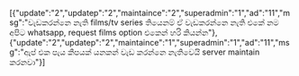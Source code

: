 [{"update":"2","updatep":"2","maintaince":"2","superadmin":"1","ad":"11","msg":"වැඩකරන්නෙ නැති films/tv series තියෙනම් ඒ වැඩකරන්නෙ නැති එකේ නම අපිට whatsapp, request films option එකෙන් හරි කියන්න"},{"update":"2","updatep":"2","maintaince":"1","superadmin":"1","ad":"11","msg":"ඇප් එක පැය කීපයක් යනකන් වැඩ කරන්නෙ නැතිවෙයි server maintain කරනවා"}]
